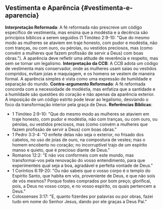 ## Vestimenta e Aparência {#vestimenta-e-aparencia}

**Interpretação Reformada**: A fé reformada não prescreve um código específico de vestimenta, mas ensina que a modéstia e a decência são princípios bíblicos a serem seguidos (1 Timóteo 2:9-10: "Que do mesmo modo as mulheres se ataviem em traje honesto, com pudor e modéstia, não com tranças, ou com ouro, ou pérolas, ou vestidos preciosos, mas (como convém a mulheres que fazem profissão de servir a Deus) com boas obras."). A aparência deve refletir uma atitude de reverência e respeito, mas sem se tornar um legalismo.
**Interpretação da CCB**: A CCB adota um código de vestimenta mais conservador, onde as mulheres usam saias ou vestidos compridos, evitam joias e maquiagem, e os homens se vestem de maneira formal. A aparência simples é vista como uma expressão de humildade e separação do mundo.
**Contra-argumento Reformado**: A fé reformada concorda com a necessidade de modéstia, mas enfatiza que a santidade e a humildade são questões do coração e não apenas da aparência exterior. A imposição de um código estrito pode levar ao legalismo, desviando o foco da transformação interior pela graça de Deus.
**Referências Bíblicas**:
- 1 Timóteo 2:9-10: "Que do mesmo modo as mulheres se ataviem em traje honesto, com pudor e modéstia, não com tranças, ou com ouro, ou pérolas, ou vestidos preciosos, mas (como convém a mulheres que fazem profissão de servir a Deus) com boas obras."
- 1 Pedro 3:3-4: "O enfeite delas não seja o exterior, no frisado dos cabelos, no uso de joias de ouro, na compostura de vestes; mas o homem encoberto no coração; no incorruptível trajo de um espírito manso e quieto, que é precioso diante de Deus."
- Romanos 12:2: "E não vos conformeis com este mundo, mas transformai-vos pela renovação do vosso entendimento, para que experimenteis qual seja a boa, agradável e perfeita vontade de Deus."
- 1 Coríntios 6:19-20: "Ou não sabeis que o vosso corpo é o templo do Espírito Santo, que habita em vós, proveniente de Deus, e que não sois de vós mesmos? Porque fostes comprados por bom preço; glorificai, pois, a Deus no vosso corpo, e no vosso espírito, os quais pertencem a Deus."
- Colossenses 3:17: "E, quanto fizerdes por palavras ou por obras, fazei tudo em nome do Senhor Jesus, dando por ele graças a Deus Pai."